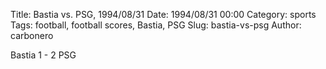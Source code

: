 Title: Bastia vs. PSG, 1994/08/31
Date: 1994/08/31 00:00
Category: sports
Tags: football, football scores, Bastia, PSG
Slug: bastia-vs-psg
Author: carbonero


Bastia 1 - 2 PSG
